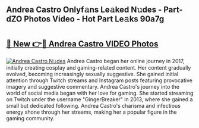 ## Andrea Castro Onlyf𝚊ns Le𝚊ked N𝚞des - Part-dZO Photos Video - Hot Part Le𝚊ks 90a7g

# <h2><a href="http://ab88501.deff.icu/?id=Andrea+Castro">🔗 New 👉🔴 Andrea Castro VIDEO Photos</a></h2>

[![Andrea Castro N𝚞des](https://i.imgur.com/rIISA9y.gif)](http://ab88501.deff.icu/?id=Andrea+Castro)
Andrea Castro began her online journey in 2017, initially creating cosplay and gaming-related content. Her content gradually evolved, becoming increasingly sexually suggestive. She gained initial attention through Twitch streams and Instagram posts featuring provocative imagery and suggestive commentary. Andrea Castro's journey into the world of social media began with her love for gaming. She started streaming on Twitch under the username "GingerBreaker" in 2013, where she gained a small but dedicated following. Andrea Castro's charisma and infectious energy shone through her streams, making her a popular figure in the gaming community.
